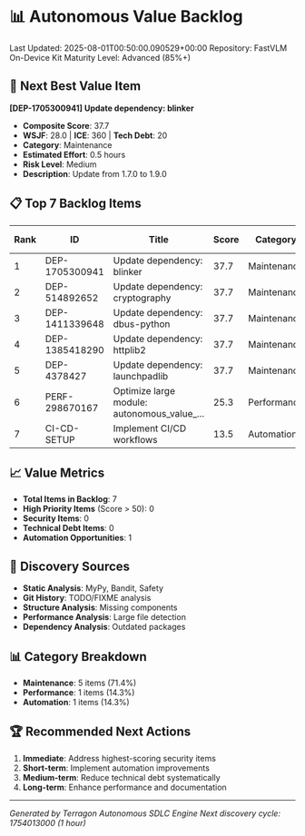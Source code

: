 # 📊 Autonomous Value Backlog

Last Updated: 2025-08-01T00:50:00.090529+00:00
Repository: FastVLM On-Device Kit
Maturity Level: Advanced (85%+)

## 🎯 Next Best Value Item
**[DEP-1705300941] Update dependency: blinker**
- **Composite Score**: 37.7
- **WSJF**: 28.0 | **ICE**: 360 | **Tech Debt**: 20
- **Category**: Maintenance
- **Estimated Effort**: 0.5 hours
- **Risk Level**: Medium
- **Description**: Update from 1.7.0 to 1.9.0

## 📋 Top 7 Backlog Items

| Rank | ID | Title | Score | Category | Est. Hours | Risk |
|------|-----|--------|---------|----------|------------|------|
| 1 | DEP-1705300941 | Update dependency: blinker | 37.7 | Maintenance | 0.5 | Medium |
| 2 | DEP-514892652 | Update dependency: cryptography | 37.7 | Maintenance | 0.5 | Medium |
| 3 | DEP-1411339648 | Update dependency: dbus-python | 37.7 | Maintenance | 0.5 | Medium |
| 4 | DEP-1385418290 | Update dependency: httplib2 | 37.7 | Maintenance | 0.5 | Medium |
| 5 | DEP-4378427 | Update dependency: launchpadlib | 37.7 | Maintenance | 0.5 | Medium |
| 6 | PERF-298670167 | Optimize large module: autonomous_value_... | 25.3 | Performance | 4.0 | Medium |
| 7 | CI-CD-SETUP | Implement CI/CD workflows | 13.5 | Automation | 6.0 | Medium |


## 📈 Value Metrics
- **Total Items in Backlog**: 7
- **High Priority Items** (Score > 50): 0
- **Security Items**: 0
- **Technical Debt Items**: 0
- **Automation Opportunities**: 1

## 🔄 Discovery Sources
- **Static Analysis**: MyPy, Bandit, Safety
- **Git History**: TODO/FIXME analysis
- **Structure Analysis**: Missing components
- **Performance Analysis**: Large file detection
- **Dependency Analysis**: Outdated packages

## 📊 Category Breakdown
- **Maintenance**: 5 items (71.4%)
- **Performance**: 1 items (14.3%)
- **Automation**: 1 items (14.3%)


## 🏆 Recommended Next Actions
1. **Immediate**: Address highest-scoring security items
2. **Short-term**: Implement automation improvements
3. **Medium-term**: Reduce technical debt systematically
4. **Long-term**: Enhance performance and documentation

---
*Generated by Terragon Autonomous SDLC Engine*
*Next discovery cycle: 1754013000 (1 hour)*
